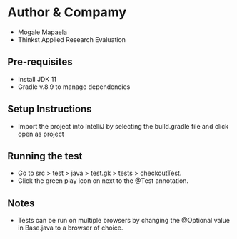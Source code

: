 # Author & Compamy

-  Mogale Mapaela
-  Thinkst Applied Research Evaluation

## Pre-requisites
- Install JDK 11
- Gradle v.8.9 to manage dependencies


## Setup Instructions

- Import the project into IntelliJ by selecting the build.gradle file and click open as project

## Running the test
- Go to src > test > java > test.gk > tests > checkoutTest.
- Click the green play icon on next to the @Test annotation.

## Notes

- Tests can be run on multiple browsers by changing the @Optional value in Base.java to a browser of choice.